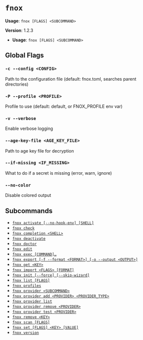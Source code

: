 # `fnox`

**Usage**: `fnox [FLAGS] <SUBCOMMAND>`

**Version**: 1.2.3

- **Usage**: `fnox [FLAGS] <SUBCOMMAND>`

## Global Flags

### `-c --config <CONFIG>`

Path to the configuration file (default: fnox.toml, searches parent directories)

### `-P --profile <PROFILE>`

Profile to use (default: default, or FNOX_PROFILE env var)

### `-v --verbose`

Enable verbose logging

### `--age-key-file <AGE_KEY_FILE>`

Path to age key file for decryption

### `--if-missing <IF_MISSING>`

What to do if a secret is missing (error, warn, ignore)

### `--no-color`

Disable colored output

## Subcommands

- [`fnox activate [--no-hook-env] [SHELL]`](/cli/activate.md)
- [`fnox check`](/cli/check.md)
- [`fnox completion <SHELL>`](/cli/completion.md)
- [`fnox deactivate`](/cli/deactivate.md)
- [`fnox doctor`](/cli/doctor.md)
- [`fnox edit`](/cli/edit.md)
- [`fnox exec [COMMAND]…`](/cli/exec.md)
- [`fnox export [-f --format <FORMAT>] [-o --output <OUTPUT>]`](/cli/export.md)
- [`fnox get <KEY>`](/cli/get.md)
- [`fnox import <FLAGS> [FORMAT]`](/cli/import.md)
- [`fnox init [--force] [--skip-wizard]`](/cli/init.md)
- [`fnox list [FLAGS]`](/cli/list.md)
- [`fnox profiles`](/cli/profiles.md)
- [`fnox provider <SUBCOMMAND>`](/cli/provider.md)
- [`fnox provider add <PROVIDER> <PROVIDER_TYPE>`](/cli/provider/add.md)
- [`fnox provider list`](/cli/provider/list.md)
- [`fnox provider remove <PROVIDER>`](/cli/provider/remove.md)
- [`fnox provider test <PROVIDER>`](/cli/provider/test.md)
- [`fnox remove <KEY>`](/cli/remove.md)
- [`fnox scan [FLAGS]`](/cli/scan.md)
- [`fnox set [FLAGS] <KEY> [VALUE]`](/cli/set.md)
- [`fnox version`](/cli/version.md)

